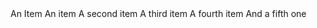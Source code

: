 ﻿<BSListGroup>
    <BSListGroupItem>An Item</BSListGroupItem>
    <BSListGroupItem>An item</BSListGroupItem>
    <BSListGroupItem>A second item</BSListGroupItem>
    <BSListGroupItem>A third item</BSListGroupItem>
    <BSListGroupItem>A fourth item</BSListGroupItem>
    <BSListGroupItem>And a fifth one</BSListGroupItem>
</BSListGroup>